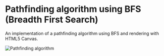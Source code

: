 # Pathfinding algorithm using BFS (Breadth First Search)

An implementation of a pathfinding algorithm using BFS and rendering with HTML5 Canvas.

![Pathfinding algorithm](https://github.com/adrianosferreira/pathfinding/blob/master/screenshot.png "Pathfinding algorithm")